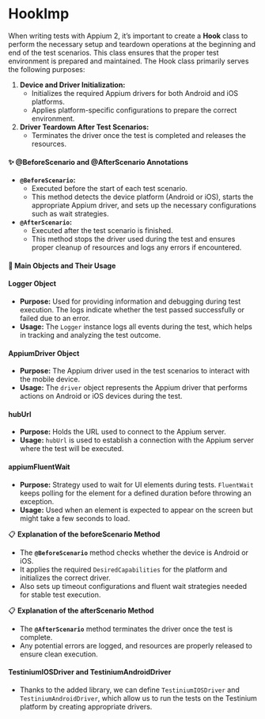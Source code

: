 # HookImp

When writing tests with Appium 2, it’s important to create a **Hook** class to perform the necessary setup and teardown operations at the beginning and end of the test scenarios. This class ensures that the proper test environment is prepared and maintained. The Hook class primarily serves the following purposes:

1. **Device and Driver Initialization:**
   * Initializes the required Appium drivers for both Android and iOS platforms.
   * Applies platform-specific configurations to prepare the correct environment.
2. **Driver Teardown After Test Scenarios:**
   * Terminates the driver once the test is completed and releases the resources.

#### ✨ **@BeforeScenario and @AfterScenario Annotations**

* **`@BeforeScenario`:**
  * Executed before the start of each test scenario.
  * This method detects the device platform (Android or iOS), starts the appropriate Appium driver, and sets up the necessary configurations such as wait strategies.
* **`@AfterScenario`:**
  * Executed after the test scenario is finished.
  * This method stops the driver used during the test and ensures proper cleanup of resources and logs any errors if encountered.

#### 🧩 **Main Objects and Their Usage**

#### **Logger Object**

* **Purpose:** Used for providing information and debugging during test execution. The logs indicate whether the test passed successfully or failed due to an error.
* **Usage:** The `Logger` instance logs all events during the test, which helps in tracking and analyzing the test outcome.

#### **AppiumDriver Object**

* **Purpose:** The Appium driver used in the test scenarios to interact with the mobile device.
* **Usage:** The `driver` object represents the Appium driver that performs actions on Android or iOS devices during the test.

#### **hubUrl**

* **Purpose:** Holds the URL used to connect to the Appium server.
* **Usage:** `hubUrl` is used to establish a connection with the Appium server where the test will be executed.

#### **appiumFluentWait**

* **Purpose:** Strategy used to wait for UI elements during tests. `FluentWait` keeps polling for the element for a defined duration before throwing an exception.
* **Usage:** Used when an element is expected to appear on the screen but might take a few seconds to load.

📋 **Explanation of the beforeScenario Method**

* The **`@BeforeScenario`** method checks whether the device is Android or iOS.
* It applies the required `DesiredCapabilities` for the platform and initializes the correct driver.
* Also sets up timeout configurations and fluent wait strategies needed for stable test execution.

📋 **Explanation of the afterScenario Method**

* The **`@AfterScenario`** method terminates the driver once the test is complete.
* Any potential errors are logged, and resources are properly released to ensure clean execution.

#### **TestiniumIOSDriver and TestiniumAndroidDriver**

* Thanks to the added library, we can define `TestiniumIOSDriver` and `TestiniumAndroidDriver`, which allow us to run the tests on the Testinium platform by creating appropriate drivers.
